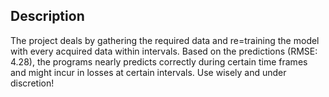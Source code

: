 ## Description

The project deals by gathering the required data and re=training the model with every acquired data within intervals. Based on the predictions (RMSE: 4.28), the programs nearly predicts correctly during certain time frames and might incur in losses at certain intervals. Use wisely and under discretion!
